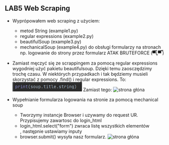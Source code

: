 ## LAB5 Web Scraping
  - Wyprópowałem web scraping z użyciem:
     - metod String (example1.py)
     - regular expressions (example2.py)
     - beautifulSoup (example3.py)
     - mechanicalSoup (example4.py)
       do obsługi formularzy na stronach
       np. logowanie do strony przez formularz
          ATAK BRUTEFORCE (▀̿Ĺ̯▀̿ ̿)
  
- Zamiast męczyć się ze scrappingem za pomocą regular expressions
  wygodniej użyć pakietu beautifulsoup. 
  Dzięki temu zaosczędzimy trochę czasu.
  W niektórych przypadkach i tak będziemy musieli skorzystać z pomocy
  .find() i regular expressions.
  To:
  ![strona głóna](Lab5/skr/2.PNG)
  Zamiast tego: 
  ![strona głóna](skr/lab5/1.PNG)

- Wypełnianie formularza logowania na stronie
  za pomocą mechanical soup
    - Tworzymy instancje Browser i uzywamy do request UR.
      Przypisujemy zawartosc do login_html
    - login_html.select("form") zwraca listę wszystkich
      elementów <form>, następnie ustawiamy inputy 
    - browser.submit() wysyła nasz formularz. 
  ![strona głóna](skr/lab5/1.PNG)
